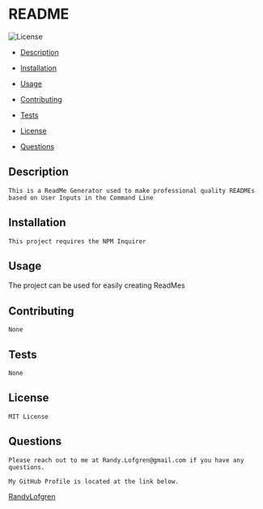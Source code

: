 # README
    


  ![License](https://img.shields.io/badge/license-MITLicense-blue)

   * [Description](#Description) 

   * [Installation](#Installation)

   * [Usage](#Usage)

   * [Contributing](#Contributing)

   * [Tests](#Tests)

   * [License](#License)

   * [Questions](#Questions)



   ## Description
    This is a ReadMe Generator used to make professional quality READMEs based on User Inputs in the Command Line




   ## Installation
    This project requires the NPM Inquirer




   ## Usage 
   The project can be used for easily creating ReadMes




   ##  Contributing
    None




   ## Tests
    None




   ## License
    MIT License



   ## Questions

    Please reach out to me at Randy.Lofgren@gmail.com if you have any questions.

    My GitHub Profile is located at the link below.
    
  <a href='https://github.com/RandyLofgren' target='_blank'>RandyLofgren</a>

   

   
    
    
    
    
    
    